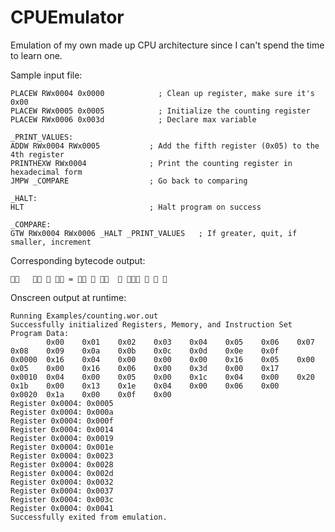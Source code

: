 # CPUEmulator

Emulation of my own made up CPU architecture since I can't spend the time to learn one.

Sample input file:

    PLACEW RWx0004 0x0000            ; Clean up register, make sure it's 0x00
    PLACEW RWx0005 0x0005            ; Initialize the counting register
    PLACEW RWx0006 0x003d            ; Declare max variable
    
    _PRINT_VALUES:
    ADDW RWx0004 RWx0005           ; Add the fifth register (0x05) to the 4th register
    PRINTHEXW RWx0004              ; Print the counting register in hexadecimal form
    JMPW _COMPARE                  ; Go back to comparing
    
    _HALT:
    HLT                            ; Halt program on success
    
    _COMPARE:
    GTW RWx0004 RWx0006 _HALT _PRINT_VALUES   ; If greater, quit, if smaller, increment

Corresponding bytecode output:
    
          =          

Onscreen output at runtime:
    
    Running Examples/counting.wor.out
    Successfully initialized Registers, Memory, and Instruction Set
    Program Data: 	
    		0x00	0x01	0x02	0x03	0x04	0x05	0x06	0x07	0x08	0x09	0x0a	0x0b	0x0c	0x0d	0x0e	0x0f	
    0x0000	0x16	0x04	0x00	0x00	0x00	0x16	0x05	0x00	0x05	0x00	0x16	0x06	0x00	0x3d	0x00	0x17	
    0x0010	0x04	0x00	0x05	0x00	0x1c	0x04	0x00	0x20	0x1b	0x00	0x13	0x1e	0x04	0x00	0x06	0x00	
    0x0020	0x1a	0x00	0x0f	0x00	
    Register 0x0004: 0x0005
    Register 0x0004: 0x000a
    Register 0x0004: 0x000f
    Register 0x0004: 0x0014
    Register 0x0004: 0x0019
    Register 0x0004: 0x001e
    Register 0x0004: 0x0023
    Register 0x0004: 0x0028
    Register 0x0004: 0x002d
    Register 0x0004: 0x0032
    Register 0x0004: 0x0037
    Register 0x0004: 0x003c
    Register 0x0004: 0x0041
    Successfully exited from emulation.
